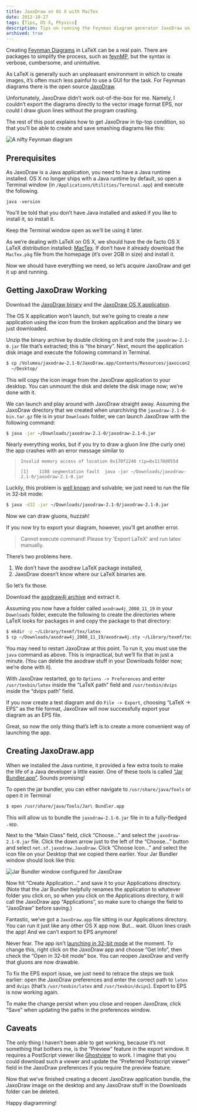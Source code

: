 ```yaml
---
title: JaxoDraw on OS X with MacTex
date: 2012-10-27
tags: [Tips, OS X, Physics]
description: Tips on running the Feynman diagram generator JaxoDraw on OS X
archived: true
---
```


Creating [Feynman Diagrams](http://en.wikipedia.org/wiki/Feynman_Diagrams) in LaTeX can be a real pain. There are packages to simplify the process, such as [feynMP](http://osksn2.hep.sci.osaka-u.ac.jp/~taku/osx/feynmp.html), but the syntax is verbose, cumbersome, and unintuitive.

As LaTeX is generally such an unpleasant environment in which to create images, it’s often much less painful to use a GUI for the task. For Feynman diagrams there is the open source [JaxoDraw](http://jaxodraw.sourceforge.net).

Unfortunately, JaxoDraw didn’t work out-of-the-box for me. Namely, I couldn’t export the diagrams directly to the vector image format EPS, nor could I draw gluon lines without the program crashing.

The rest of this post explains how to get JaxoDraw in tip-top condition, so that you’ll be able to create and save smashing diagrams like this:

![A nifty Feynman diagram](/img/jaxodraw-on-os-x/feynman-diagram.png)

Prerequisites
-------------

As JaxoDraw is a Java application, you need to have a Java runtime installed. OS X no longer ships with a Java runtime by default, so open a Terminal window (in `/Applications/Utilities/Terminal.app`) and execute the following.

    java -version

You’ll be told that you don’t have Java installed and asked if you like to install it, so install it.

Keep the Terminal window open as we’ll be using it later.

As we’re dealing with LaTeX on OS X, we should have the de facto OS X LaTeX distribution installed: [MacTex](http://www.tug.org/mactex/). If don’t have it already download the `MacTex.pkg` file from the homepage (it’s over 2GB in size) and install it.

Now we should have everything we need, so let’s acquire JaxoDraw and get it up and running.

Getting JaxoDraw Working
------------------------

Download the [JaxoDraw binary](http://jaxodraw.sourceforge.net/download/bin.html) and the [JaxoDraw OS X application](http://jaxodraw.sourceforge.net/download/dmg.html).

The OS X application won’t launch, but we’re going to create a *new* application using the icon from the broken application and the binary we just downloaded.

Unzip the binary archive by double clicking on it and note the `jaxodraw-2.1-0.jar` file that’s extracted; this is “the binary”. Next, mount the application disk image and execute the following command in Terminal.

```bash
$ cp /Volumes/jaxodraw-2.1-0/JaxoDraw.app/Contents/Resources/jaxoicon2_128.icns \
  ~/Desktop/
```

This will copy the icon image from the JaxoDraw application to your desktop. You can unmount the disk and delete the disk image now; we’re done with it.

We can launch and play around with JaxoDraw straight away. Assuming the JaxoDraw directory that we created when unarchiving the `jaxodraw-2.1-0-bin.tar.gz` file is in your `Downloads` folder, we can launch JaxoDraw with the following command:

```bash
$ java -jar ~/Downloads/jaxodraw-2.1-0/jaxodraw-2.1-0.jar
```

Nearly everything works, but if you try to draw a gluon line (the curly one) the app crashes with an error message similar to

> `Invalid memory access of location 0x170f2240 rip=0x1170d055d`
>
> `[1]    1188 segmentation fault  java -jar ~/Downloads/jaxodraw-2.1-0/jaxodraw-2.1-0.jar`

Luckily, this problem is [well known](http://sourceforge.net/tracker/?func=detail&aid=2561249&group_id=142124&atid=751521) and solvable; we just need to run the file in 32-bit mode:

```bash
$ java -d32 -jar ~/Downloads/jaxodraw-2.1-0/jaxodraw-2.1-0.jar
```

Now we can draw gluons, huzzah!

If you now try to export your diagram, however, you’ll get another error.

> Cannot execute command!
> Please try 'Export LaTeX' and run latex manually.

There’s two problems here.

1. We don’t have the axodraw LaTeX package installed,
2. JaxoDraw doesn’t know where our LaTeX binaries are.

So let’s fix those.

Download the [axodraw4j archive](http://sourceforge.net/projects/jaxodraw/files/axodraw4j/axodraw4j_2008_11_19/axodraw4j_2008_11_19.tar.gz/download) and extract it.

Assuming you now have a folder called `axodraw4j_2008_11_19` in your `Downloads` folder, execute the following to create the directories where LaTeX looks for packages in and copy the package to that directory:

```bash
$ mkdir -p ~/Library/texmf/tex/latex
$ cp ~/Downloads/axodraw4j_2008_11_19/axodraw4j.sty ~/Library/texmf/tex/latex/
```

You may need to restart JaxoDraw at this point. To run it, you must use the `java` command as above. This is impractical, but we’ll fix that in just a minute. (You can delete the axodraw stuff in your Downloads folder now; we’re done with it).

With JaxoDraw restarted, go to `Options -> Preferences` and enter `/usr/texbin/latex` inside the “LaTeX path” field and `/usr/texbin/dvips` inside the “dvips path” field.

If you now create a test diagram and do `File -> Export`, choosing “LaTeX -> EPS” as the file format, JaxoDraw will now successfully export your diagram as an EPS file.

Great, so now the only thing that’s left is to create a more convenient way of launching the app.

Creating JaxoDraw.app
---------------------

When we installed the Java runtime, it provided a few extra tools to make the life of a Java developer a little easier. One of these tools is called [“Jar Bundler.app”](http://nakkaya.com/2009/12/12/creating-mac-os-x-app-bundle-for-java-applications/). Sounds promising!

To open the jar bundler, you can either navigate to `/usr/share/java/Tools` or open it in Terminal

```bash
$ open /usr/share/java/Tools/Jar\ Bundler.app
```

This will allow us to bundle the `jaxodraw-2.1-0.jar` file in to a fully-fledged `.app`. 

Next to the “Main Class” field, click “Choose...” and select the `jaxodraw-2.1-0.jar` file. Click the down arrow just to the left of the “Choose...” button and select `net.sf.jaxodraw.JaxoDraw`. Click “Choose Icon...” and select the icon file on your Desktop that we copied there earlier. Your Jar Bundler window should look like this:

![Jar Bundler window configured for JaxoDraw](/img/jaxodraw-on-os-x/jar-bundler.png)

Now hit “Create Application...” and save it to your Applications directory. (Note that the Jar Bundler helpfully renames the application to whatever folder you click on, so when you click on the Applications directory, it will call the JaxoDraw app “Applications”, so make sure to change the field to “JaxoDraw” before saving.)

Fantastic, we’ve got a `JaxoDraw.app` file sitting in our Applications directory. You can run it just like any other OS X app now. But... wait. Gluon lines crash the app! And we can’t export to EPS anymore!

Never fear. The app isn’t [launching in 32-bit mode](http://lists.apple.com/archives/java-dev/2009/Jul/msg00125.html) at the moment. To change this, right click on the JaxoDraw app and choose “Get Info”, then check the “Open in 32-bit mode” box. You can reopen JaxoDraw and verify that gluons are now drawable.

To fix the EPS export issue, we just need to retrace the steps we took earlier: open the JaxoDraw preferences and enter the correct path to `latex` and `dvips` (that’s `/usr/texbin/latex` and `/usr/texbin/dvips`). Export to EPS is now working again.

To make the change persist when you close and reopen JaxoDraw, click “Save” when updating the paths in the preferences window.

Caveats
-------

The only thing I haven’t been able to get working, because it’s not something that bothers me, is the “Preview” feature in the export window. It requires a PostScript viewer like [Ghostview](http://pages.cs.wisc.edu/~ghost/) to work. I imagine that you could download such a viewer and update the “Preferred Postscript viewer” field in the JaxoDraw preferences if you require the preview feature.

Now that we’ve finished creating a decent JaxoDraw application bundle, the JaxoDraw image on the desktop and any JaxoDraw stuff in the Downloads folder can be deleted.

Happy diagramming!
